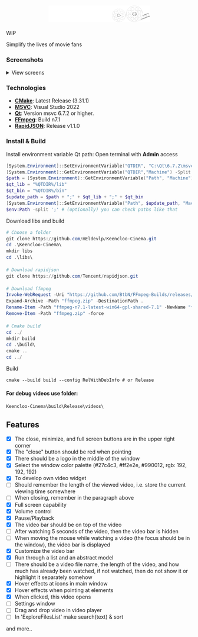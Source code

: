 <div align="center">
<h3><img src="rsc/logo_git.png" alt="logo" width="275"></h3>
</div>
WIP

Simplify the lives of movie fans

### Screenshots
<details>
  <summary>View screens</summary>
  <img src="https://i.imgur.com/0Pcatmq.png" alt="first screen" width="700"/>
  <img src="https://i.imgur.com/RmBgDe5.png" alt="second screen" width="400"/>
</details>

### Technologies
- **[CMake](https://cmake.org/download/)**: Latest Release (3.31.1)
- **[MSVC](https://visualstudio.microsoft.com/ru)**: Visual Studio 2022
- **[Qt](https://www.qt.io/download-qt-installer-oss)**: Version msvc 6.7.2 or higher.
- **[FFmpeg](https://github.com/BtbN/FFmpeg-Builds/releases/tag/latest)**: Build n7.1 
- **[RapidJSON](https://github.com/Tencent/rapidjson/releases/tag/v1.1.0)**: Release v1.1.0

### Install & Build
Install environment variable Qt path:
Open terminal with **Admin** access
```powershell
[System.Environment]::SetEnvironmentVariable("QTDIR", "C:\Qt\6.7.2\msvc2019_64", "Machine")
[System.Environment]::GetEnvironmentVariable("QTDIR","Machine") -Split ";" # (optionally) you can check var like that
$path = [System.Environment]::GetEnvironmentVariable("Path", "Machine")
$qt_lib = "%QTDIR%/lib"
$qt_bin = "%QTDIR%/bin"
$update_path = $path + ";" + $qt_lib + ";" + $qt_bin
[System.Environment]::SetEnvironmentVariable("Path", $update_path, "Machine")
$env:Path -split ';' # (optionally) you can check paths like that
```
Download libs and build
```powershell
# Choose a folder
git clone https://github.com/mEldevlp/Keencloo-Cinema.git
cd .\Keencloo-Cinema\
mkdir libs
cd .\libs\

# Download rapidjson
git clone https://github.com/Tencent/rapidjson.git

# Download ffmpeg
Invoke-WebRequest -Uri "https://github.com/BtbN/FFmpeg-Builds/releases/download/latest/ffmpeg-n7.1-latest-win64-gpl-shared-7.1.zip" -OutFile "ffmpeg.zip"
Expand-Archive -Path "ffmpeg.zip" -DestinationPath .
Rename-Item -Path "ffmpeg-n7.1-latest-win64-gpl-shared-7.1" -NewName "ffmpeg"
Remove-Item -Path "ffmpeg.zip" -force

# Cmake build
cd ../
mkdir build
cd .\build\
cmake ..
cd ../
```
Build
```
cmake --build build --config RelWithDebInfo # or Release
```

#### For debug videos use folder:
```
Keencloo-Cinema\build\Release\videos\
```
## Features
- [x] The close, minimize, and full screen buttons are in the upper right corner
- [x] The "close" button should be red when pointing
- [x] There should be a logo in the middle of the window
- [x] Select the window color palette (#27c4c3, #ff2e2e, #990012, rgb: 192, 192, 192)
- [x] To develop own video widget
- [ ] Should remember the length of the viewed video, i.e. store the current viewing time somewhere
- [ ] When closing, remember in the paragraph above
- [x] Full screen capability
- [x] Volume control
- [x] Pause/Playback
- [x] The video bar should be on top of the video
- [ ] After watching 5 seconds of the video, then the video bar is hidden
- [ ] When moving the mouse while watching a video (the focus should be in the window), the video bar is displayed
- [x] Customize the video bar
- [x] Run through a list and an abstract model
- [ ] There should be a video file name, the length of the video, and how much has already been watched, if not watched, then do not show it or highlight it separately somehow
- [x] Hover effects at icons in main window
- [x] Hover effects when pointing at elements
- [x] When clicked, this video opens
- [ ] Settings window
- [ ] Drag and drop video in video player
- [ ] In 'ExploreFilesList' make search(text) & sort

and more..